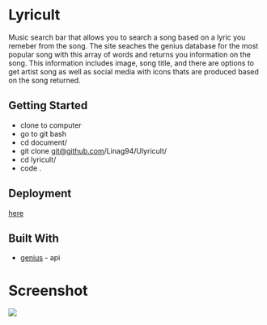 # Lyricult

Music search bar that allows you to search a song based on a lyric you remeber from the song. The site seaches the genius database for the most popular song with this array of words and returns you information on the song. This information includes image, song title, and there are options to get artist song as well as social media with icons thats are produced based on the song returned. 

## Getting Started


* clone to computer
* go to git bash
* cd document/
* git clone git@github.com/Linag94/Ulyricult/
* cd lyricult/
* code . 

## Deployment

[here](https://linag94.github.io/Lyricult/)

## Built With

* [genius](https://docs.genius.com/) - api

# Screenshot

![](https://i.ibb.co/7v70DZr/Screenshot-9.png)
